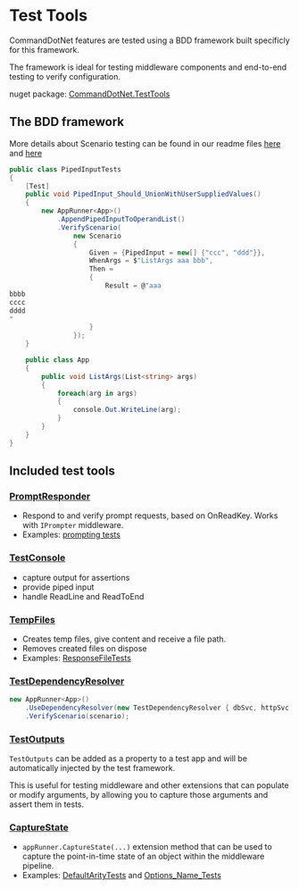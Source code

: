 # Test Tools

CommandDotNet features are tested using a BDD framework built specificly for this framework.

The framework is ideal for testing middleware components and end-to-end testing to verify configuration.

nuget package: [CommandDotNet.TestTools](https://www.nuget.org/packages/CommandDotNet.TestTools)

## The BDD framework

More details about Scenario testing can be found in our readme files [here](https://github.com/bilal-fazlani/commanddotnet/blob/beta-v3/master/CommandDotNet.Tests/README.md)
and [here](https://github.com/bilal-fazlani/commanddotnet/blob/beta-v3/master/CommandDotNet.Tests/FeatureTests/README.md)


```c#
public class PipedInputTests
{
    [Test]
    public void PipedInput_Should_UnionWithUserSuppliedValues()
    {    
        new AppRunner<App>()
            .AppendPipedInputToOperandList()
            .VerifyScenario(
                new Scenario
                {
                    Given = {PipedInput = new[] {"ccc", "ddd"}},
                    WhenArgs = $"ListArgs aaa bbb",
                    Then =
                    {
                        Result = @"aaa
bbbb
cccc
dddd
"
                    }
                });
    } 

    public class App
    {
        public void ListArgs(List<string> args)
        {
            foreach(arg in args)
            {
                console.Out.WriteLine(arg);
            }
        }
    }
}
```

## Included test tools


### [PromptResponder](https://github.com/bilal-fazlani/commanddotnet/blob/beta-v3/master/CommandDotNet.TestTools/Prompts/PromptResponder.cs)

* Respond to and verify prompt requests, based on OnReadKey. Works with `IPrompter` middleware.
* Examples: [prompting tests](https://github.com/bilal-fazlani/commanddotnet/tree/beta-v3/master/CommandDotNet.Tests/FeatureTests/Prompting)

### [TestConsole](https://github.com/bilal-fazlani/commanddotnet/blob/beta-v3/master/CommandDotNet.TestTools/TestConsole.cs)

* capture output for assertions
* provide piped input
* handle ReadLine and ReadToEnd

### [TempFiles](https://github.com/bilal-fazlani/commanddotnet/blob/beta-v3/master/CommandDotNet.TestTools/TempFiles.cs)

* Creates temp files, give content and receive a file path.
* Removes created files on dispose
* Examples: [ResponseFileTests](https://github.com/bilal-fazlani/commanddotnet/blob/beta-v3/master/CommandDotNet.Tests/FeatureTests/ResponseFileTests.cs)

### [TestDependencyResolver](https://github.com/bilal-fazlani/commanddotnet/blob/beta-v3/master/CommandDotNet.TestTools/TestDependencyResolver.cs) 

```c#
new AppRunner<App>()
    .UseDependencyResolver(new TestDependencyResolver { dbSvc, httpSvc })
    .VerifyScenario(scenario);
```

### [TestOutputs](https://github.com/bilal-fazlani/commanddotnet/blob/beta-v3/master/CommandDotNet.TestTools/TestOutputs.cs)

`TestOutputs` can be added as a property to a test app and will be automatically injected by the test framework.

This is useful for testing middleware and other extensions that can populate or modify arguments, by allowing you to capture those arguments and assert them in tests.

### [CaptureState](https://github.com/bilal-fazlani/commanddotnet/blob/beta-v3/master/CommandDotNet.TestTools/AppRunnerTestExtensions.cs#L20)

* `appRunner.CaptureState(...)` extension method that can be used to capture the point-in-time state of an object within the middleware pipeline.
* Examples: [DefaultArityTests](https://github.com/bilal-fazlani/commanddotnet/blob/beta-v3/master/CommandDotNet.Tests/FeatureTests/Arguments/DefaultArityTests.cs) and [Options_Name_Tests](https://github.com/bilal-fazlani/commanddotnet/blob/beta-v3/master/CommandDotNet.Tests/FeatureTests/Arguments/Options_Name_Tests.cs)

